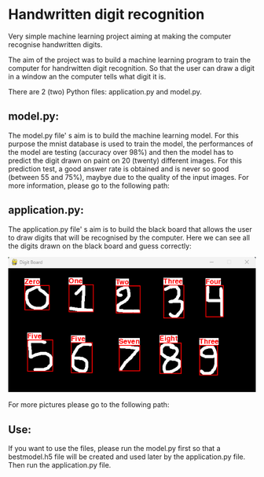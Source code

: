 # Handwritten digit recognition

Very simple machine learning project aiming at making the computer recognise handwritten digits.

The aim of the project was to build a machine learning program to train the computer for handrwitten digit recognition. So that the user can draw a digit in a window an the computer tells what digit it is.

There are 2 (two) Python files: application.py and model.py. 

## model.py:
The model.py file' s aim is to build the machine learning model. For this purpose the mnist database is used to train the model, the performances of the model are testing (accuracy over 98%) and then the model has to predict the digit drawn on paint on 20 (twenty) different images. 
For this prediction test, a good answer rate is obtained and is never so good (between 55 and 75%), maybye due to the quality of the input images. For more information, please go to the following path: 


## application.py:
The application.py file' s aim is to build the black board that allows the user to draw digits that will be recognised by the computer. Here we can see all the digits drawn on the black board and guess correctly: 

![Screenshot](screenshot/all_digits.png)

For more pictures please go to the following path: 


## Use:
If you want to use the files, please run the model.py first so that a bestmodel.h5 file will be created and used later by the application.py file. Then run the application.py file.
